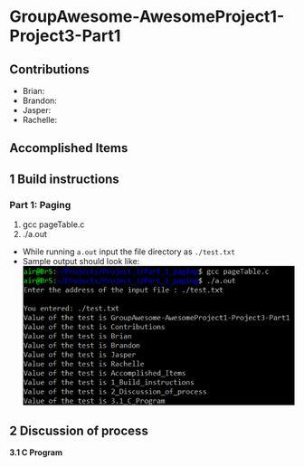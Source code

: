 # GroupAwesome-AwesomeProject1-Project3-Part1

## Contributions

- Brian:
- Brandon:
- Jasper:
- Rachelle:

## Accomplished Items  


## 1 Build instructions   

### Part 1: Paging
1. gcc pageTable.c
2. ./a.out
  - While running `a.out` input the file directory as `./test.txt`
  - Sample output should look like:
![The sample output of the file read](/images/sampleInput.png)

## 2 Discussion of process  


**3.1 C Program**  

